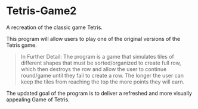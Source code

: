# Tetris-Game2
A recreation of the classic game Tetris.

This program will allow users to play one of the original versions of the Tetris game.
>In Further Detail: The program is a game that simulates tiles of different shapes that must be sorted/organized to create full row, which then destroys the row and allow the user to continue round/game until they fail to create a row. The longer the user can keep the tiles from reaching the top the more points they will earn. 

The updated goal of the program is to deliver a refreshed and more visually appealing Game of Tetris. 
